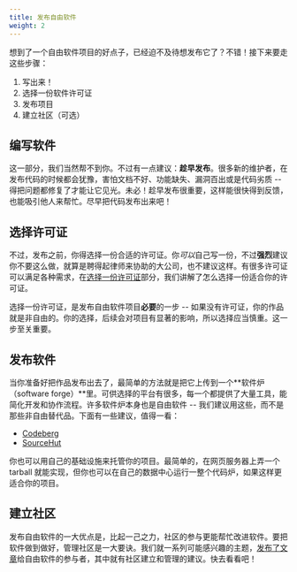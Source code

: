 ```yaml
---
title: 发布自由软件
weight: 2
---
```


想到了一个自由软件项目的好点子，已经迫不及待想发布它了？不错！接下来要走这些步骤：

1. 写出来！
2. 选择一份软件许可证
3. 发布项目
4. 建立社区（可选）

## 编写软件

这一部分，我们当然帮不到你。不过有一点建议：**趁早发布**。很多新的维护者，在发布代码的时候都会犹豫，害怕文档不好、功能缺失、漏洞百出或是代码劣质 -- 得把问题都修复了才能让它见光。未必！趁早发布很重要，这样能很快得到反馈，也能吸引他人来帮忙。尽早把代码发布出来吧！

## 选择许可证

不过，发布之前，你得选择一份合适的许可证。你*可以*自己写一份，不过**强烈**建议你不要这么做，就算是聘得起律师来协助的大公司，也不建议这样。有很多许可证可以满足各种需求，在[选择一份许可证][0]部分，我们讲解了怎么选择一份适合你的许可证。

[0]: /learn/participate/choose-a-license/

选择一份许可证，是发布自由软件项目**必要**的一步 -- 如果没有许可证，你的作品就是非自由的。你的选择，后续会对项目有显著的影响，所以选择应当慎重。这一步至关重要。

## 发布软件

当你准备好把作品发布出去了，最简单的方法就是把它上传到一个**软件炉（software forge）**里。可供选择的平台有很多，每一个都提供了大量工具，能简化开发和协作流程。许多软件炉本身也是自由软件 -- 我们建议用这些，而不是那些非自由替代品。下面有一些建议，值得一看：

- [Codeberg](https://codeberg.org)
- [SourceHut](https://sourcehut.org)

你也可以用自己的基础设施来托管你的项目。最简单的，在网页服务器上弄一个 tarball 就能实现，但你也可以在自己的数据中心运行一整个代码炉，如果这样更适合你的项目。

<!--

Feel free to add forges here. Criteria for inclusion:

- Reasonably feature complete and useful for hosting projects with minimal fuss
- Hosted on stable infrastructure (self-hosted forges will not be considered)
- Trustworthy and transparent maintainership
- Free software, of course

Add new hosts in alphabetical order.

-->

## 建立社区

发布自由软件的一大优点是，比起一己之力，社区的参与更能帮忙改进软件。要把软件做到做好，管理社区是一大要诀。我们就一系列可能感兴趣的主题，[发布了文章][blog]给自由软件的参与者，其中就有社区建立和管理的建议。快去看看吧！

[blog]: /blog/
